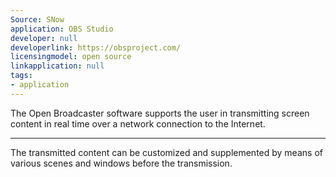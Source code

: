 ```yaml
---
Source: SNow
application: OBS Studio
developer: null
developerlink: https://obsproject.com/
licensingmodel: open source
linkapplication: null
tags:
- application
---
```

The Open Broadcaster software supports the user in transmitting screen content in real time over a network connection to the Internet.

---

The transmitted content can be customized and supplemented by means of various scenes and windows before the transmission.

